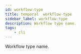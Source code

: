 ```yaml
---
id: workflow-type
title: temporal  workflow-type
sidebar_label: workflow-type
description: Workflow type name.
tags:
    - cli
---
```


Workflow type name.
